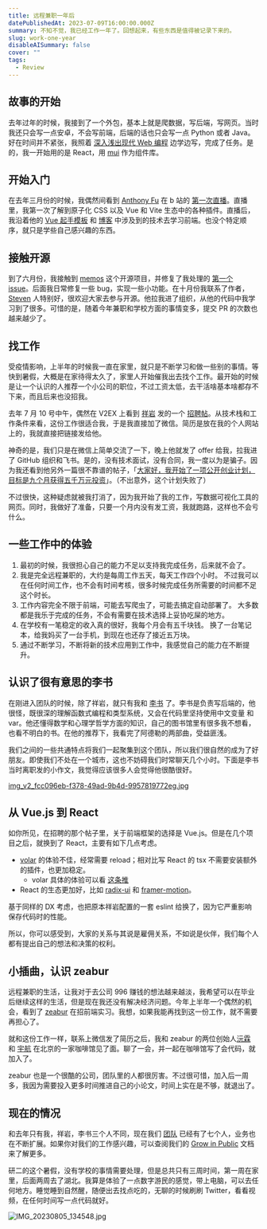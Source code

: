 ```yaml
---
title: 远程兼职一年后
datePublishedAt: 2023-07-09T16:00:00.000Z
summary: 不知不觉，我已经工作一年了。回想起来，有些东西是值得被记录下来的。
slug: work-one-year
disableAISummary: false
cover: ""
tags:
  - Review
---
```


## 故事的开始

去年过年的时候，我接到了一个外包，基本上就是爬数据，写后端，写网页。当时我还只会写一点安卓，不会写前端，后端的话也只会写一点 Python 或者 Java。好在时间并不紧张，我照着 [深入浅出现代 Web 编程][] 边学边写，完成了任务。是的，我一开始用的是 React，用 [mui][] 作为组件库。

## 开始入门

在去年三月份的时候，我偶然间看到 [Anthony Fu][] 在 b 站的 [第一次直播][]。直播里，我第一次了解到原子化 CSS 以及 Vue 和 Vite 生态中的各种插件。直播后，我沿着他的 [Vue 起手模板][vitesse] 和 [博客][antfu.me] 中涉及到的技术去学习前端。也没个特定顺序，就只是学些自己感兴趣的东西。

## 接触开源

到了六月份，我接触到 [memos][] 这个开源项目，并修复了我处理的 [第一个 issue][]。后面我日常修复一些 bug，实现一些小功能。在十月份我联系了作者，[Steven][] 人特别好，很欢迎大家去参与开源。他拉我进了组织，从他的代码中我学习到了很多。可惜的是，随着今年兼职和学校方面的事情变多，提交 PR 的次数也越来越少了。

## 找工作

受疫情影响，上半年的时候我一直在家里，就只是不断学习和做一些别的事情。等快到暑假，大概是在家待得太久了，家里人开始催我出去找个工作。最开始的时候是让一个认识的人推荐一个小公司的职位，不过工资太低，去干活啥基本啥都存不下来，而且后来也没招我。

去年 7 月 10 号中午，偶然在 V2EX 上看到 [祥岩][] 发的一个 [招聘帖][]。从技术栈和工作条件来看，这份工作很适合我，于是我直接加了微信。简历是放在我的个人网站上的，我就直接把链接发给他。

神奇的是，我们只是在微信上简单交流了一下，晚上他就发了 offer 给我，拉我进了 GitHub 组织和飞书。是的，没有技术面试，没有合同，我一度以为是骗子。因为我还看到他另外一篇很不靠谱的帖子，「[大家好，我开始了一项公开创业计划，目标是九个月获得五千万元投资][]」。（不出意外，这个计划失败了）

不过很快，这种疑虑就被我打消了，因为我开始了我的工作，写数据可视化工具的网页。同时，我做好了准备，只要一个月内没有发工资，我就跑路，这样也不会亏什么。

## 一些工作中的体验

1. 最初的时候，我很担心自己的能力不足以支持我完成任务，后来就不会了。
1. 我是完全远程兼职的，大约是每周工作五天，每天工作四个小时。
   不过我可以在任何时间工作，也不会有时间考核，很多时候完成任务所需要的时间都不足这个时长。
1. 工作内容完全不限于前端，可能去写爬虫了，可能去搞定自动部署了。
   大多数都是我乐于完成的任务，不会有需要在技术选择上妥协吃屎的地方。
1. 在学校有一笔稳定的收入真的很好，我每个月会有五千块钱。
   换了一台笔记本，给我妈买了一台手机，到现在也还存了接近五万块。
1. 通过不断学习，不断将新的技术应用到工作中，我感觉自己的能力在不断提升。

## 认识了很有意思的李书

在刚进入团队的时候，除了祥岩，就只有我和 [李书][] 了。李书是负责写后端的，他很怪，既很深的理解函数式编程和类型系统，又会在代码里坚持使用中文变量 和 var。他还懂得数学和心理学哲学方面的知识，自己的图书馆里有很多我不想看，也看不明白的书。在他的推荐下，我看完了阿德勒的两部曲，受益匪浅。

我们之间的一些共通特点将我们一起聚集到这个团队，所以我们很自然的成为了好朋友。即使我们不处在一个城市，这也不妨碍我们时常聊天几个小时。下面是李书当时离职发的小作文，我觉得应该很多人会觉得他很酷很好。

[img_v2_fcc096eb-f378-49ad-9b4d-9957819772eg.jpg](https://s2.loli.net/2023/08/07/jf7ZLmvXduq342F.jpg)

## 从 Vue.js 到 React

如你所见，在招聘的那个帖子里，关于前端框架的选择是 Vue.js。但是在几个项目之后，就换到了 React，主要有如下几点考虑。

- [volar][] 的体验不佳，经常需要 reload；相对比写 React 的 tsx 不需要安装额外的插件，也更加稳定。
  - volar 具体的体验可以看 [这条推](https://twitter.com/isukkaw/status/1688077064359079936)
- React 的生态更加好，比如 [radix-ui][] 和 [framer-motion][]。

基于同样的 DX 考虑，也把原本祥岩配置的一套 eslint 给换了，因为它严重影响保存代码时的性能。

所以，你可以感受到，大家的关系与其说是雇佣关系，不如说是伙伴，我们每个人都有提出自己的想法和决策的权利。

## 小插曲，认识 zeabur

远程兼职的生活，让我对于去公司 996 赚钱的想法越来越淡，我希望可以在毕业后继续这样的生活，但是现在我还没有解决经济问题。今年上半年一个偶然的机会，看到了 [zeabur][] 在招前端实习。我想，如果我能再找到这一份工作，就不需要再担心了。

就和这份工作一样，联系上微信发了简历之后，我和 zeabur 的两位创始人[沅霖][] 和 [宇航][] 在北京的一家咖啡馆见了面。聊了一会，并一起在咖啡馆写了会代码，就加入了。

zeabur 也是一个很酷的公司，团队里的人都很厉害。不过很可惜，加入后一周多，我因为需要投入更多时间推进自己的小论文，时间上实在是不够，就退出了。

## 现在的情况

和去年只有我，祥岩，李书三个人不同，现在我们 [团队][] 已经有了七个人，业务也在不断扩展。如果你对我们的工作感兴趣，可以查阅我们的 [Grow in Public][] 文档来了解更多。

研二的这个暑假，没有学校的事情需要处理，但是总共只有三周时间，第一周在家里，后面两周去了湖北。我算是体验了一点数字游民的感觉，带上电脑，可以去任何地方。睡觉睡到自然醒，随便出去找点吃的，无聊的时候刷刷 Twitter，看看视频，在任何时间写一点代码就好。

![IMG_20230805_134548.jpg](ipfs://QmUw4fg1Tv5QCh43eGMdXa16DCE1i4dbunPL7VYbLovwqn)

[深入浅出现代 Web 编程]: https://fullstackopen.com/zh
[mui]: https://mui.com
[Anthony Fu]: https://antfu.me
[第一次直播]: https://www.bilibili.com/video/BV1ia411b7jY
[vitesse]: https://github.com/antfu/vitesse
[antfu.me]: https://github.com/antfu/antfu.me
[memos]: https://github.com/usememos/memos
[第一个 issue]: https://github.com/usememos/memos/issues/90
[Steven]: https://github.com/boojack
[祥岩]: https://twitter.com/kxycigaret
[招聘帖]: https://www.v2ex.com/t/865194
[大家好，我开始了一项公开创业计划，目标是九个月获得五千万元投资]: https://www.v2ex.com/t/864079
[李书]: https://github.com/lsby
[volar]: https://volarjs.github.io
[radix-ui]: https://www.radix-ui.com
[framer-motion]: https://www.framer.com/motion
[zeabur]: https://zeabur.com/zh-CN
[沅霖]: https://twitter.com/yuaanlin
[宇航]: https://twitter.com/CoooolXyh
[团队]: https://github.com/planet-matrix
[Grow in Public]: https://datadata.feishu.cn/wiki/ZSrDw1ioji9vPIkfSrNcJBREnWd
